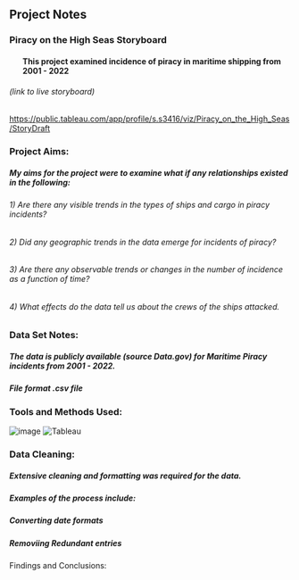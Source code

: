 ## Project Notes 

### Piracy on the High Seas Storyboard 
#### <ul>This project examined incidence of piracy in maritime shipping from 2001 - 2022</ul>

###### *(link to live storyboard)*
https://public.tableau.com/app/profile/s.s3416/viz/Piracy_on_the_High_Seas/StoryDraft  

### Project Aims:
##### My aims for the project were to examine what if any relationships existed in the following:
###### <n1>  1) Are there any visible trends in the types of ships and cargo in piracy incidents?
###### <n1>  2) Did any geographic trends in the data emerge for incidents of piracy?
######  <nl> 3) Are there any observable trends or changes in the number of incidence as a function of time?</nl>
######  <nl> 4) What effects do the data tell us about the crews of the ships attacked.</nl> 
     

### Data Set Notes: 
  ##### The data is publicly available (source Data.gov) for Maritime Piracy incidents from 2001 - 2022.
  ##### File format .csv file

### Tools and Methods Used:
![image](https://img.shields.io/badge/Microsoft_Excel-217346?style=for-the-badge&logo=microsoft-excel&logoColor=white) ![Tableau](https://a11ybadges.com/badge?logo=tableau) 

### Data Cleaning: 
##### Extensive cleaning and formatting was required for the data.
##### Examples of the process include:
##### Converting date formats
##### Removiing Redundant entries         
       

Findings and Conclusions:

